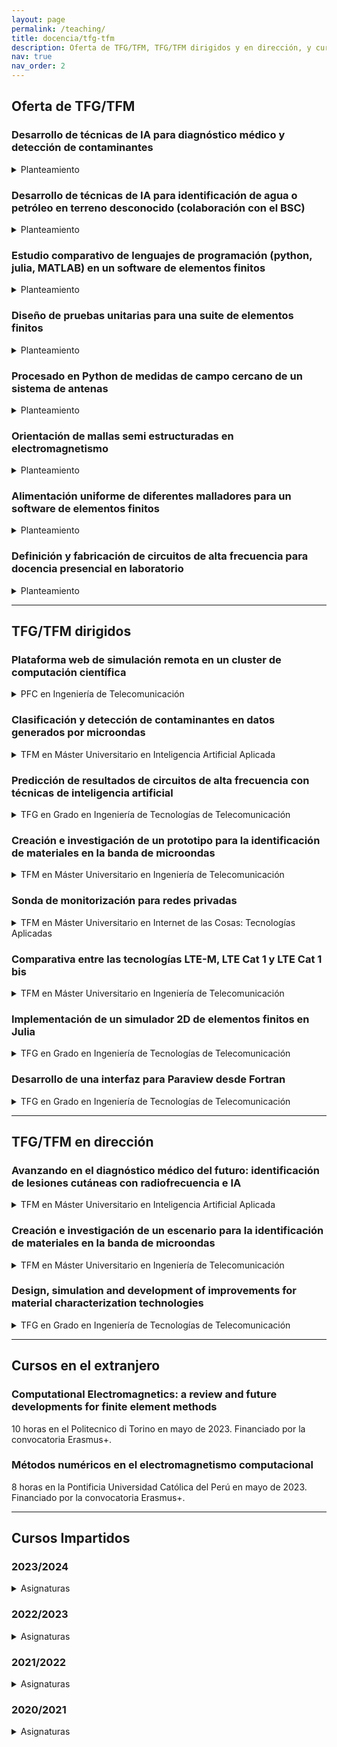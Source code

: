 ```yaml
---
layout: page
permalink: /teaching/
title: docencia/tfg-tfm
description: Oferta de TFG/TFM, TFG/TFM dirigidos y en dirección, y cursos impartidos.
nav: true
nav_order: 2
---
```


## Oferta de TFG/TFM

### Desarrollo de técnicas de IA para diagnóstico médico y detección de contaminantes

<details>
<summary>Planteamiento</summary>
<br>
Las técnicas de Inteligencia Artificial (IA) han conseguido que problemas anteriormente irresolubles sean afrontables a día de hoy. Uno de ellos es la estimación de propiedades dieléctricas de materiales no homogéneos a partir de medidas de antena o de sensores.
<br>
En esta temática hay varias opciones disponibles (regularización del problema, fabricación de dispositivos HW, definición de parámetros de modelos de aprendizaje máquina) en función del perfil del interesado.
<br>
<br>
</details>

### Desarrollo de técnicas de IA para identificación de agua o petróleo en terreno desconocido (colaboración con el BSC)

<details>
<summary>Planteamiento</summary>
<br>
Las técnicas de Inteligencia Artificial (IA) han conseguido que problemas anteriormente irresolubles sean afrontables a día de hoy. Uno de ellos es la identificación de reservorios (compuestos por agua, petróleo o gas, por ejemplo) a partir de medidas de antena o de sensores a muy baja frecuencia.
<br>
Fundamentalmente, hay que tratar con el etiquetado de problemas a correr en HPC y el entrenamiento de clasificadores (basados en árboles de decisión o en redes neuronales) en infraestructuras del BSC.
<br><br>
</details>

### Estudio comparativo de lenguajes de programación (python, julia, MATLAB) en un software de elementos finitos

<details>
<summary>Planteamiento</summary>
<br>
El mundo de la programación científica es muy cambiante y cada cierto tiempo salen nuevos actores que dicen que son los más rápidos, o los más eficientes.
<br>
Python lleva muchos años clamando ser el killer language de todos los lenguajes "user-friendly" o fáciles de programar, aunque sus prestaciones no parecen ser muy elevadas. MATLAB es un lenguaje que ha mejorado mucho en los últimos años, especialmente su paradigma de orientación a objetos. Finalmente, julia, con su multiple dispatch, insiste en ser igual de rápido que versiones compiladas (C, Fortran) pero más fácil de aprender.
<br>
El objetivo del TFG es correr una serie de problemas o rutinas y establecer cuál es el mejor para una aplicación de elementos finitos. Para ello, el alumno no empezaría de cero sino que ya hay algunas rutinas programadas en MATLAB que habría que comparar con los nuevos códigos desarrollados.
<br><br>
</details>

### Diseño de pruebas unitarias para una suite de elementos finitos

<details>
<summary>Planteamiento</summary>
<br>
Es muy importante que la programación de nuevas funcionalidades en una librería de software sea retrocompatible: esto es,
que no se pierdan anteriores características por incorporar unas nuevas. Esto es especialmente crítico a la hora de
trabajar en equipo, ya que el trabajo de cada miembro del equipo afecta al de los demás.
<br>
En este proyecto se propone la integración de pruebas unitarias por medio de un gestor de cambios (git) de forma que,
para que se incorporen cambios a una determinada versión de software, sea necesario que se pasen una serie de pruebas
unitarias. Se sugiere experimentar con *GitHub Actions*.
<br>
En función del perfil del alumno se trabajará con diferentes lenguajes de programación, aunque preferiblemente se
usará Fortran, MATLAB, Python o Julia.
<br><br>
</details>

### Procesado en Python de medidas de campo cercano de un sistema de antenas

<details>
<summary>Planteamiento</summary>
<br>
Python se ha erigido en los últimos tiempos como uno de los abanderados del Big Data. Permite trabajar de forma mucho más intuitiva y sencilla con muchos agregados de datos gracias a las librerías panda y NumPy.
<br>
En la actualidad, se dispone de un software "legacy" escrito en Octave que genera unas hojas de Excel que posteriormente se procesan para generar un informe Word. Se busca automatizar todos estos pasos por medio de Python de forma que parsee los ficheros originales (ficheros en texto de 1 GB), lo transforme a un DataFrame y llame a las diferentes librerías (o se reprogramen, en función de la viabilidad del proyecto).
<br><br>
</details>

### Orientación de mallas semi estructuradas en electromagnetismo

<details>
<summary>Planteamiento</summary>
<br>
Para un software de elementos finitos, la orientación de las diferentes aristas de los elementos es clave para hacer el ensamblado de las matrices que surgen al resolver un problema de electromagnetismo. Está demostrado que para geometrías suaves o estructuradas existe una orientación global posible de las aristas que facilita mucho el proceso de ensamblado para hexaedros.
<br>
En este proyecto, el alumno tendrá disponible un código de MATLAB que orienta prismas triangulares de forma satisfactoria en la mayoría de las veces. Se busca optimizar este algoritmo (probablemente con teoría de grafos) para hacerlo más rápido y que funcione en todas las ocasiones. El código se realizará en MATLAB.
<br><br>
</details>

### Alimentación uniforme de diferentes malladores para un software de elementos finitos

<details>
<summary>Planteamiento</summary>
<br>
Un problema electromagnético necesita ser mallado para poder resolverlo de forma aproximada con el método de los elementos finitos. Hay múltiples alternativas en la comunidad científica para llevar a cabo esto: `gmsh`, `CubIt`, `GiD`...
<br>
La idea es desarrollar una librería que coja los diferentes elementos (tanto 2D como 3D) y los alimente con un determinado formato a una librería ya existente en MATLAB de elementos finitos. Hay un prototipo ya desarrollado que habría que unificar y expandir a otros malladores para mejorar el número de problemas que se pueden resolver en la librería.
<br><br>
</details>

### Definición y fabricación de circuitos de alta frecuencia para docencia presencial en laboratorio

<details>
<summary>Planteamiento</summary>
<br>
En este proyecto se busca identificar y fabricar diferentes circuitos de alta frecuencia (adaptadores de impedancia, acopladores híbridos, diplexores...) para su posterior identificación en el laboratorio con equipos de medida.
<br><br>
</details>

***

## TFG/TFM dirigidos

### Plataforma web de simulación remota en un cluster de computación científica

<details>
<summary>PFC en Ingeniería de Telecomunicación</summary>
<br>
Cristina García Muñoz, octubre 2014. 
<br>
Publicación en URSI 2013. 
<br>
Calificación: SOBRESALIENTE 10 (matrícula de honor).
<br><br>
</details>

### Clasificación y detección de contaminantes en datos generados por microondas

<details>
<summary>TFM en Máster Universitario en Inteligencia Artificial Aplicada </summary>
<br>
César Turienzo Forcada, julio 2023. 
<br>
Publicación en URSI 2023. 
<br>
Calificación: SOBRESALIENTE 10 (nominado matrícula de honor).
<br><br>
</details>

### Predicción de resultados de circuitos de alta frecuencia con técnicas de inteligencia artificial

<details>
<summary>TFG en Grado en Ingeniería de Tecnologías de Telecomunicación</summary>
<br>
Antonio Rueda Escalona, julio 2023. 
<br>
Publicación en URSI 2023. 
<br>
Calificación: SOBRESALIENTE 10 (matrícula de honor).
<br><br>
</details>

### Creación e investigación de un prototipo para la identificación de materiales en la banda de microondas

<details>
<summary>TFM en Máster Universitario en Ingeniería de Telecomunicación </summary>
<br>
Pablo Iglesias García, septiembre 2023. 
<br>
Calificación: SOBRESALIENTE 9.1
<br><br>
</details>

### Sonda de monitorización para redes privadas

<details>
<summary>TFM en Máster Universitario en Internet de las Cosas: Tecnologías Aplicadas </summary>
<br>
Marta López Izquierdo, marzo 2024. 
<br>
Calificación: SOBRESALIENTE 10 (nominado matrícula de honor).
<br><br>
</details>

### Comparativa entre las tecnologías LTE-M, LTE Cat 1 y LTE Cat 1 bis

<details>
<summary>TFM en Máster Universitario en Ingeniería de Telecomunicación </summary>
<br>
Marta López Izquierdo, marzo 2024. 
<br>
Calificación: SOBRESALIENTE 9.5
<br><br>
</details>

### Implementación de un simulador 2D de elementos finitos en Julia

<details>
<summary>TFG en Grado en Ingeniería de Tecnologías de Telecomunicación </summary>
<br>
Mario Núñez Domínguez, marzo 2024. 
<br>
Calificación: SOBRESALIENTE 9.3
<br><br>
</details>

### Desarrollo de una interfaz para Paraview desde Fortran

<details>
<summary>TFG en Grado en Ingeniería de Tecnologías de Telecomunicación </summary>
<br>
Macarena Fernández Rodríguez, marzo 2024. 
<br>
Calificación: SOBRESALIENTE 10 (nominada matrícula de honor).
<br><br>
</details>

***

## TFG/TFM en dirección

### Avanzando en el diagnóstico médico del futuro: identificación de lesiones cutáneas con radiofrecuencia e IA

<details>
<summary>TFM en Máster Universitario en Inteligencia Artificial Aplicada </summary>
<br>
Fernando Martín San Bruno, 2024. 
<br>
Defensa prevista en julio de 2024.
<br><br>
</details>

### Creación e investigación de un escenario para la identificación de materiales en la banda de microondas

<details>
<summary>TFM en Máster Universitario en Ingeniería de Telecomunicación </summary>
<br>
Antonio Javier Cascales, 2024. 
<br>
Defensa prevista en febrero de 2024.
<br><br>
</details>

### Design, simulation and development of improvements for material characterization technologies

<details>
<summary>TFG en Grado en Ingeniería de Tecnologías de Telecomunicación </summary>
<br>
Carlos de Quinto Cáceres, 2024. 
<br>
Defensa prevista en julio de 2024.
<br><br>
</details>

***

## Cursos en el extranjero

### Computational Electromagnetics: a review and future developments for finite element methods
10 horas en el Politecnico di Torino en mayo de 2023. Financiado por la convocatoria Erasmus+.

### Métodos numéricos en el electromagnetismo computacional
8 horas en la Pontificia Universidad Católica del Perú en mayo de 2023. Financiado por la convocatoria Erasmus+.

***

## Cursos Impartidos

### 2023/2024

<details>
<summary>Asignaturas</summary>
<br>
<h4> Campos Electromagnéticos </h4> 
<h5> Grado en Ingeniería de Tecnologías de Telecomunicación. </h5>
Coordinador, profesor de grupo reducido y prácticas.
<br><br>
<h5> Grado en Ingeniería de Comunicaciones Móviles y Espacio. </h5>
Coordinador, profesor de grupo reducido.
<br><br>
<h4> Tecnologías de Alta Frecuencia </h4> 
<h5> Grado en Ingeniería de Tecnologías de Telecomunicación. </h5>
Profesor de grupo reducido.
<br><br>
<h4> Dispositivos inalámbricos en IoT </h4> 
<h5> Máster Universitario en Internet de las Cosas:  Tecnologías Aplicadas. </h5>
Coordinador, profesor de teoría y de prácticas.
<br><br>
<h4> Fundamentals on computational electromagnetism applied to communications I </h4>
<h5> Máster Universitario en Tecnología Avanzada de  Comunicaciones. </h5>
Profesor de teoría.
<br><br><br><br>
</details>

### 2022/2023

<details>
<summary>Asignaturas</summary>
<br>
<h4> Subsistemas de Radiofrecuencia y Antenas </h4>
<h5> Máster Universitario en Ingeniería de Telecomunicación</h5>
Profesor de repaso.
<br><br>
<h4> Campos Electromagnéticos </h4> 
<h5> Grado en Ingeniería de Tecnologías de Telecomunicación. </h5>
Profesor de grupo reducido.
<br><br>
<h5> Grado en Ingeniería de Comunicaciones Móviles y Espacio. </h5>
Coordinador, profesor de grupo reducido.
<br><br>
<h4> Tecnologías de Alta Frecuencia </h4> 
<h5> Grado en Ingeniería de Tecnologías de Telecomunicación. </h5>
Profesor de grupo reducido y responsable de prácticas.
<br><br>
<h4> Dispositivos inalámbricos en IoT </h4> 
<h5> Máster Universitario en Internet de las Cosas:  Tecnologías Aplicadas. </h5>
Coordinador, profesor de teoría y de prácticas.
<br><br>
<h4> Fundamentals on computational electromagnetism applied  to communications I </h4>
<h5> Máster Universitario en Tecnología Avanzada de  Comunicaciones. </h5>
Profesor de teoría.
<br><br><br><br>
</details>

### 2021/2022

<details>
<summary>Asignaturas</summary>
<br>
<h4> Subsistemas de Radiofrecuencia y Antenas </h4> 
<h5> Máster Universitario en Ingeniería de Telecomunicación </h5>
Profesor de repaso y responsable de prácticas.
<br><br>
<h4> Campos Electromagnéticos </h4> 
<h5> Grado en Ingeniería de Tecnologías de Telecomunicación. </h5>
Profesor de grupo reducido.
<br><br>
<h5> Grado en Ingeniería de Comunicaciones Móviles y Espacio. </h5>
Coordinador, profesor de grupo reducido.
<br><br>
<h4> Tecnologías de Alta Frecuencia </h4> 
<h5> Grado en Ingeniería de Tecnologías de Telecomunicación. </h5>
Profesor de grupo reducido y responsable de prácticas.
<br><br>
<h4> Dispositivos inalámbricos en IoT </h4> 
<h5> Máster Universitario en Internet de las Cosas:  Tecnologías Aplicadas. </h5>
Profesor de teoría y responsable de prácticas.
<br><br>
<h4> Fundamentals on computational electromagnetism applied  to communications I </h4>
<h5> Máster Universitario en Tecnología Avanzada de  Comunicaciones. </h5>
Profesor de teoría.
<br><br>
<h4> Fundamentals on computational electromagnetism applied  to communications II </h4>
<h5> Máster Universitario en Tecnología Avanzada de  Comunicaciones. </h5>
Profesor de teoría.
<br><br><br><br>
</details>

### 2020/2021

<details>
<summary>Asignaturas</summary>
<br>
<h4> Campos Electromagnéticos </h4> 
<h5> Grado en Ingeniería de Tecnologías de Telecomunicación. </h5>
Profesor de grupo reducido.
<br><br>
<h4> Tecnologías de Alta Frecuencia </h4> 
<h5> Grado en Ingeniería de Tecnologías de Telecomunicación. </h5>
Profesor de dos grupos reducidos y responsable de prácticas.
<br><br>
<h4> Dispositivos inalámbricos en IoT </h4> 
<h5> Máster Universitario en Internet de las Cosas:  Tecnologías Aplicadas. </h5>
Profesor de teoría y responsable de prácticas.
<br><br>
<h4> Fundamentals on computational electromagnetism applied  to communications I </h4>
<h5> Máster Universitario en Tecnología Avanzada de  Comunicaciones. </h5>
Profesor de teoría.
<br><br><br><br>
</details>